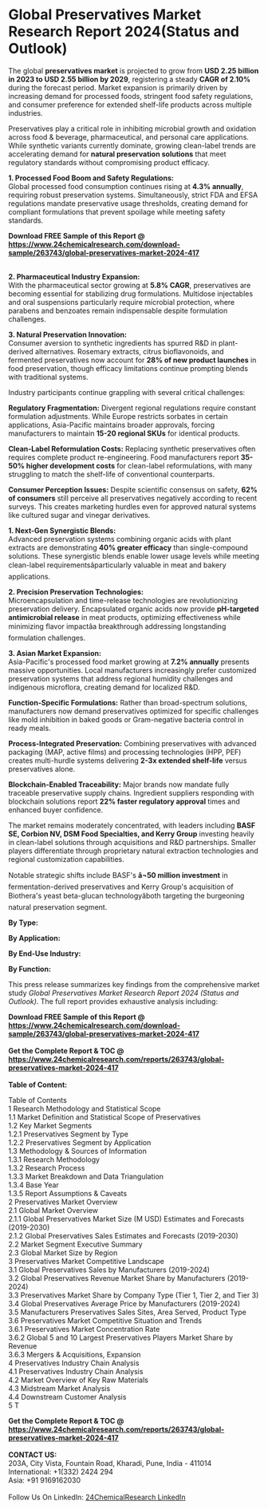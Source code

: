 <h1>Global Preservatives Market Research Report 2024(Status and Outlook)</h1><p>The global <strong>preservatives market</strong> is projected to grow from <strong>USD 2.25 billion in 2023 to USD 2.55 billion by 2029</strong>, registering a steady <strong>CAGR of 2.10%</strong> during the forecast period. Market expansion is primarily driven by increasing demand for processed foods, stringent food safety regulations, and consumer preference for extended shelf-life products across multiple industries.</p><p>Preservatives play a critical role in inhibiting microbial growth and oxidation across food &amp; beverage, pharmaceutical, and personal care applications. While synthetic variants currently dominate, growing clean-label trends are accelerating demand for <strong>natural preservation solutions</strong> that meet regulatory standards without compromising product efficacy.</p><p><strong>1. Processed Food Boom and Safety Regulations:</strong><br>
Global processed food consumption continues rising at <strong>4.3% annually</strong>, requiring robust preservation systems. Simultaneously, strict FDA and EFSA regulations mandate preservative usage thresholds, creating demand for compliant formulations that prevent spoilage while meeting safety standards.</p><div><b>Download FREE Sample of this Report @ 
            <a href="https://www.24chemicalresearch.com/download-sample/263743/global-preservatives-market-2024-417">
            https://www.24chemicalresearch.com/download-sample/263743/global-preservatives-market-2024-417</a></b></div><br><p><strong>2. Pharmaceutical Industry Expansion:</strong><br>
With the pharmaceutical sector growing at <strong>5.8% CAGR</strong>, preservatives are becoming essential for stabilizing drug formulations. Multidose injectables and oral suspensions particularly require microbial protection, where parabens and benzoates remain indispensable despite formulation challenges.</p><p><strong>3. Natural Preservation Innovation:</strong><br>
Consumer aversion to synthetic ingredients has spurred R&amp;D in plant-derived alternatives. Rosemary extracts, citrus bioflavonoids, and fermented preservatives now account for <strong>28% of new product launches</strong> in food preservation, though efficacy limitations continue prompting blends with traditional systems.</p><p>Industry participants continue grappling with several critical challenges:</p><p><strong>Regulatory Fragmentation:</strong> Divergent regional regulations require constant formulation adjustments. While Europe restricts sorbates in certain applications, Asia-Pacific maintains broader approvals, forcing manufacturers to maintain <strong>15-20 regional SKUs</strong> for identical products.</p><p><strong>Clean-Label Reformulation Costs:</strong> Replacing synthetic preservatives often requires complete product re-engineering. Food manufacturers report <strong>35-50% higher development costs</strong> for clean-label reformulations, with many struggling to match the shelf-life of conventional counterparts.</p><p><strong>Consumer Perception Issues:</strong> Despite scientific consensus on safety, <strong>62% of consumers</strong> still perceive all preservatives negatively according to recent surveys. This creates marketing hurdles even for approved natural systems like cultured sugar and vinegar derivatives.</p><p><strong>1. Next-Gen Synergistic Blends:</strong><br>
Advanced preservation systems combining organic acids with plant extracts are demonstrating <strong>40% greater efficacy</strong> than single-compound solutions. These synergistic blends enable lower usage levels while meeting clean-label requirementsâparticularly valuable in meat and bakery applications.</p><p><strong>2. Precision Preservation Technologies:</strong><br>
Microencapsulation and time-release technologies are revolutionizing preservation delivery. Encapsulated organic acids now provide <strong>pH-targeted antimicrobial release</strong> in meat products, optimizing effectiveness while minimizing flavor impactâa breakthrough addressing longstanding formulation challenges.</p><p><strong>3. Asian Market Expansion:</strong><br>
Asia-Pacific's processed food market growing at <strong>7.2% annually</strong> presents massive opportunities. Local manufacturers increasingly prefer customized preservation systems that address regional humidity challenges and indigenous microflora, creating demand for localized R&amp;D.</p><p><strong>Function-Specific Formulations:</strong> Rather than broad-spectrum solutions, manufacturers now demand preservatives optimized for specific challenges like mold inhibition in baked goods or Gram-negative bacteria control in ready meals.</p><p><strong>Process-Integrated Preservation:</strong> Combining preservatives with advanced packaging (MAP, active films) and processing technologies (HPP, PEF) creates multi-hurdle systems delivering <strong>2-3x extended shelf-life</strong> versus preservatives alone.</p><p><strong>Blockchain-Enabled Traceability:</strong> Major brands now mandate fully traceable preservative supply chains. Ingredient suppliers responding with blockchain solutions report <strong>22% faster regulatory approval</strong> times and enhanced buyer confidence.</p><p>The market remains moderately concentrated, with leaders including <strong>BASF SE, Corbion NV, DSM Food Specialties, and Kerry Group</strong> investing heavily in clean-label solutions through acquisitions and R&amp;D partnerships. Smaller players differentiate through proprietary natural extraction technologies and regional customization capabilities.</p><p>Notable strategic shifts include BASF's <strong>â¬50 million investment</strong> in fermentation-derived preservatives and Kerry Group's acquisition of Biothera's yeast beta-glucan technologyâboth targeting the burgeoning natural preservation segment.</p><p><strong>By Type:</strong></p><p><strong>By Application:</strong></p><p><strong>By End-Use Industry:</strong></p><p><strong>By Function:</strong></p><p>This press release summarizes key findings from the comprehensive market study <em>Global Preservatives Market Research Report 2024 (Status and Outlook)</em>. The full report provides exhaustive analysis including:</p><div><b>Download FREE Sample of this Report @ 
            <a href="https://www.24chemicalresearch.com/download-sample/263743/global-preservatives-market-2024-417">
            https://www.24chemicalresearch.com/download-sample/263743/global-preservatives-market-2024-417</a></b></div><br><div><b>Get the Complete Report & TOC @ 
            <a href="https://www.24chemicalresearch.com/reports/263743/global-preservatives-market-2024-417">
            https://www.24chemicalresearch.com/reports/263743/global-preservatives-market-2024-417</a></b></div><br>
            <b>Table of Content:</b><p>Table of Contents<br />
1 Research Methodology and Statistical Scope<br />
1.1 Market Definition and Statistical Scope of Preservatives<br />
1.2 Key Market Segments<br />
1.2.1 Preservatives Segment by Type<br />
1.2.2 Preservatives Segment by Application<br />
1.3 Methodology & Sources of Information<br />
1.3.1 Research Methodology<br />
1.3.2 Research Process<br />
1.3.3 Market Breakdown and Data Triangulation<br />
1.3.4 Base Year<br />
1.3.5 Report Assumptions & Caveats<br />
2 Preservatives Market Overview<br />
2.1 Global Market Overview<br />
2.1.1 Global Preservatives Market Size (M USD) Estimates and Forecasts (2019-2030)<br />
2.1.2 Global Preservatives Sales Estimates and Forecasts (2019-2030)<br />
2.2 Market Segment Executive Summary<br />
2.3 Global Market Size by Region<br />
3 Preservatives Market Competitive Landscape<br />
3.1 Global Preservatives Sales by Manufacturers (2019-2024)<br />
3.2 Global Preservatives Revenue Market Share by Manufacturers (2019-2024)<br />
3.3 Preservatives Market Share by Company Type (Tier 1, Tier 2, and Tier 3)<br />
3.4 Global Preservatives Average Price by Manufacturers (2019-2024)<br />
3.5 Manufacturers Preservatives Sales Sites, Area Served, Product Type<br />
3.6 Preservatives Market Competitive Situation and Trends<br />
3.6.1 Preservatives Market Concentration Rate<br />
3.6.2 Global 5 and 10 Largest Preservatives Players Market Share by Revenue<br />
3.6.3 Mergers & Acquisitions, Expansion<br />
4 Preservatives Industry Chain Analysis<br />
4.1 Preservatives Industry Chain Analysis<br />
4.2 Market Overview of Key Raw Materials<br />
4.3 Midstream Market Analysis<br />
4.4 Downstream Customer Analysis<br />
5 T</p><div><b>Get the Complete Report & TOC @ 
            <a href="https://www.24chemicalresearch.com/reports/263743/global-preservatives-market-2024-417">
            https://www.24chemicalresearch.com/reports/263743/global-preservatives-market-2024-417</a></b></div><br><b>CONTACT US:</b><br>
            203A, City Vista, Fountain Road, Kharadi, Pune, India - 411014<br>
            International: +1(332) 2424 294<br>
            Asia: +91 9169162030 <br><br>
            Follow Us On LinkedIn: <a href="https://www.linkedin.com/company/24chemicalresearch/">24ChemicalResearch LinkedIn</a>
